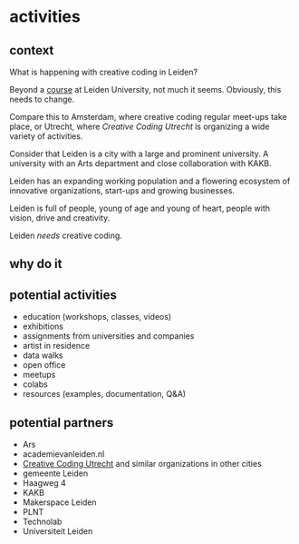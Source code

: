 # activities

## context

What is happening with creative coding in Leiden?

Beyond a [course](https://studiegids.universiteitleiden.nl/courses/114062/creative-programming) at Leiden University, not much it seems. Obviously, this needs to change.

Compare this to Amsterdam, where creative coding regular meet-ups take place, or Utrecht, where _Creative Coding Utrecht_ is organizing a wide variety of activities.

Consider that Leiden is a city with a large and prominent university. A university with an Arts department and close collaboration with KAKB. 

Leiden has an expanding working population and a flowering ecosystem of  innovative organizations, start-ups and growing businesses.

Leiden is full of people, young of age and young of heart, people with vision, drive and creativity.

Leiden _needs_ creative coding.

## why do it



## potential activities

- education (workshops, classes, videos)
- exhibitions
- assignments from universities and companies
- artist in residence
- data walks
- open office
- meetups
- colabs
- resources (examples, documentation, Q&A)

## potential partners

- Ars
- academievanleiden.nl
- [Creative Coding Utrecht](https://www.creativecodingutrecht.nl/) and similar organizations in other cities
- gemeente Leiden
- Haagweg 4
- KAKB
- Makerspace Leiden
- PLNT
- Technolab
- Universiteit Leiden
